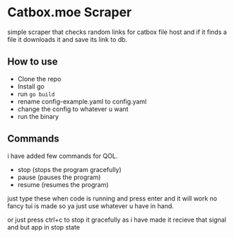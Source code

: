 # Catbox.moe Scraper
simple scraper that checks random links for catbox file host and if it finds a file it downloads it and save its link to db.

## How to use
- Clone the repo
- Install go
- run `go build`
- rename config-example.yaml to config.yaml
- change the config to whatever u want
- run the binary

## Commands
i have added few commands for QOL.<br>
- stop (stops the program gracefully)
- pause (pauses the program)
- resume (resumes the program)

just type these when code is running and press enter and it will work no fancy tui is made so ya just use whatever u have in hand.

or just press ctrl+c to stop it gracefully as i have made it recieve that signal and but app in stop state